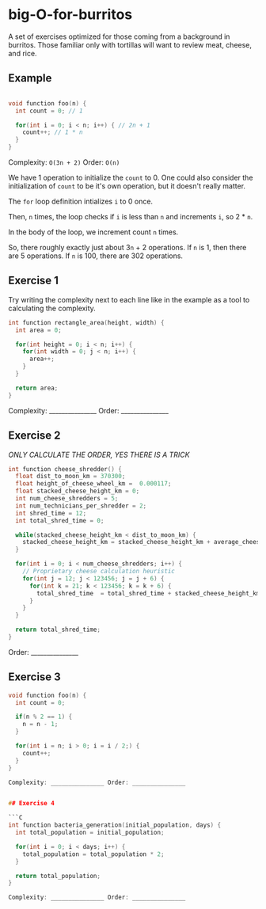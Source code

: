 # big-O-for-burritos
A set of exercises optimized for those coming from a background in burritos. Those familiar only with tortillas will want to review meat, cheese, and rice.

## Example

```C

void function foo(n) {
  int count = 0; // 1

  for(int i = 0; i < n; i++) { // 2n + 1
    count++; // 1 * n
  }
}
```

Complexity: `O(3n + 2)` Order: `O(n)`

We have 1 operation to initialize the `count` to 0. One could
also consider the initialization of `count` to be it's own
operation, but it doesn't really matter.

The `for` loop definition intializes `i` to 0 once.

Then, `n` times, the loop checks if `i` is less than `n` and increments `i`, so
2 * `n`.

In the body of the loop, we increment count `n` times.

So, there roughly exactly just about 3`n` + 2 operations. If `n` is 1, then
there are 5 operations. If `n` is 100, there are 302 operations.

## Exercise 1

Try writing the complexity next to each line like in the example as a
tool to calculating the complexity.

```C
int function rectangle_area(height, width) {
  int area = 0;

  for(int height = 0; i < n; i++) {
    for(int width = 0; j < n; i++) {
      area++;
    }
  }

  return area;
}
```

Complexity: _______________ Order: _______________

## Exercise 2

*ONLY CALCULATE THE ORDER, YES THERE IS A TRICK*

```C
int function cheese_shredder() {
  float dist_to_moon_km = 370300;
  float height_of_cheese_wheel_km =  0.000117;
  float stacked_cheese_height_km = 0;
  int num_cheese_shredders = 5;
  int num_technicians_per_shredder = 2;
  int shred_time = 12;
  int total_shred_time = 0;

  while(stacked_cheese_height_km < dist_to_moon_km) {
    stacked_cheese_height_km = stacked_cheese_height_km + average_cheese_height_km;
  }

  for(int i = 0; i < num_cheese_shredders; i++) {
    // Proprietary cheese calculation heuristic
    for(int j = 12; j < 123456; j = j + 6) {
      for(int k = 21; k < 123456; k = k + 6) {
        total_shred_time  = total_shred_time + stacked_cheese_height_km / (stacked_cheese_height_km - 2.0);
      }
    }
  }

  return total_shred_time;
}
```

Order: _______________

## Exercise 3

```C
void function foo(n) {
  int count = 0;

  if(n % 2 == 1) {
    n = n - 1;
  }

  for(int i = n; i > 0; i = i / 2;) {
    count++;
  }
}

Complexity: _______________ Order: _______________


## Exercise 4

```C
int function bacteria_generation(initial_population, days) {
  int total_population = initial_population;

  for(int i = 0; i < days; i++) {
    total_population = total_population * 2;
  }

  return total_population;
}

Complexity: _______________ Order: _______________
